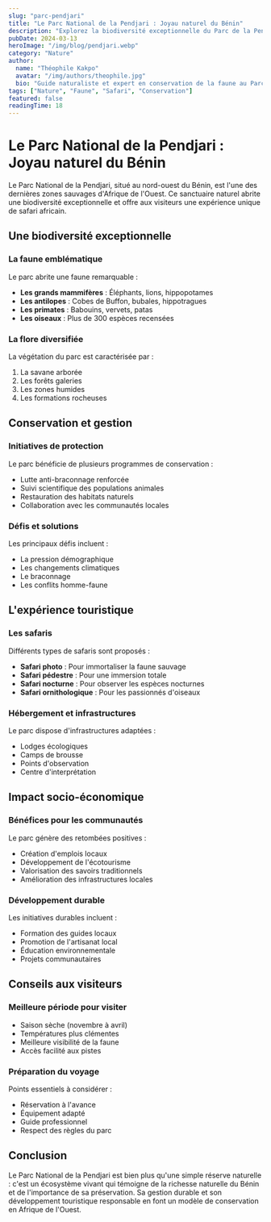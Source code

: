 ```yaml
---
slug: "parc-pendjari"
title: "Le Parc National de la Pendjari : Joyau naturel du Bénin"
description: "Explorez la biodiversité exceptionnelle du Parc de la Pendjari, sanctuaire de la faune africaine et destination incontournable de l'écotourisme au Bénin."
pubDate: 2024-03-13
heroImage: "/img/blog/pendjari.webp"
category: "Nature"
author:
  name: "Théophile Kakpo"
  avatar: "/img/authors/theophile.jpg"
  bio: "Guide naturaliste et expert en conservation de la faune au Parc National de la Pendjari"
tags: ["Nature", "Faune", "Safari", "Conservation"]
featured: false
readingTime: 18
---
```


# Le Parc National de la Pendjari : Joyau naturel du Bénin

Le Parc National de la Pendjari, situé au nord-ouest du Bénin, est l'une des dernières zones sauvages d'Afrique de l'Ouest. Ce sanctuaire naturel abrite une biodiversité exceptionnelle et offre aux visiteurs une expérience unique de safari africain.

## Une biodiversité exceptionnelle

### La faune emblématique

Le parc abrite une faune remarquable :

- **Les grands mammifères** : Éléphants, lions, hippopotames
- **Les antilopes** : Cobes de Buffon, bubales, hippotragues
- **Les primates** : Babouins, vervets, patas
- **Les oiseaux** : Plus de 300 espèces recensées

### La flore diversifiée

La végétation du parc est caractérisée par :

1. La savane arborée
2. Les forêts galeries
3. Les zones humides
4. Les formations rocheuses

## Conservation et gestion

### Initiatives de protection

Le parc bénéficie de plusieurs programmes de conservation :

- Lutte anti-braconnage renforcée
- Suivi scientifique des populations animales
- Restauration des habitats naturels
- Collaboration avec les communautés locales

### Défis et solutions

Les principaux défis incluent :

- La pression démographique
- Les changements climatiques
- Le braconnage
- Les conflits homme-faune

## L'expérience touristique

### Les safaris

Différents types de safaris sont proposés :

- **Safari photo** : Pour immortaliser la faune sauvage
- **Safari pédestre** : Pour une immersion totale
- **Safari nocturne** : Pour observer les espèces nocturnes
- **Safari ornithologique** : Pour les passionnés d'oiseaux

### Hébergement et infrastructures

Le parc dispose d'infrastructures adaptées :

- Lodges écologiques
- Camps de brousse
- Points d'observation
- Centre d'interprétation

## Impact socio-économique

### Bénéfices pour les communautés

Le parc génère des retombées positives :

- Création d'emplois locaux
- Développement de l'écotourisme
- Valorisation des savoirs traditionnels
- Amélioration des infrastructures locales

### Développement durable

Les initiatives durables incluent :

- Formation des guides locaux
- Promotion de l'artisanat local
- Éducation environnementale
- Projets communautaires

## Conseils aux visiteurs

### Meilleure période pour visiter

- Saison sèche (novembre à avril)
- Températures plus clémentes
- Meilleure visibilité de la faune
- Accès facilité aux pistes

### Préparation du voyage

Points essentiels à considérer :

- Réservation à l'avance
- Équipement adapté
- Guide professionnel
- Respect des règles du parc

## Conclusion

Le Parc National de la Pendjari est bien plus qu'une simple réserve naturelle : c'est un écosystème vivant qui témoigne de la richesse naturelle du Bénin et de l'importance de sa préservation. Sa gestion durable et son développement touristique responsable en font un modèle de conservation en Afrique de l'Ouest. 